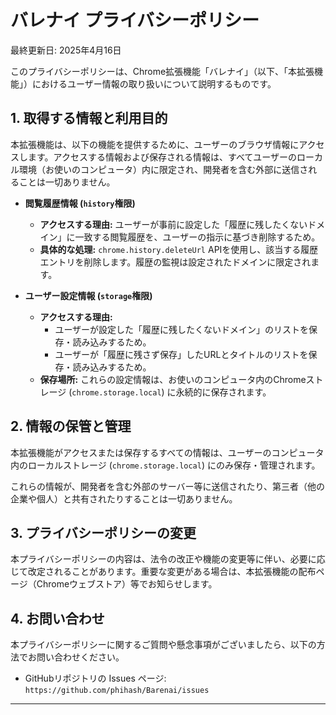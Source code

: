 # バレナイ プライバシーポリシー

最終更新日: 2025年4月16日

このプライバシーポリシーは、Chrome拡張機能「バレナイ」（以下、「本拡張機能」）におけるユーザー情報の取り扱いについて説明するものです。

## 1. 取得する情報と利用目的

本拡張機能は、以下の機能を提供するために、ユーザーのブラウザ情報にアクセスします。アクセスする情報および保存される情報は、すべてユーザーのローカル環境（お使いのコンピュータ）内に限定され、開発者を含む外部に送信されることは一切ありません。

* **閲覧履歴情報 (`history`権限)**
    * **アクセスする理由:** ユーザーが事前に設定した「履歴に残したくないドメイン」に一致する閲覧履歴を、ユーザーの指示に基づき削除するため。
    * **具体的な処理:** `chrome.history.deleteUrl` APIを使用し、該当する履歴エントリを削除します。履歴の監視は設定されたドメインに限定されます。

* **ユーザー設定情報 (`storage`権限)**
    * **アクセスする理由:**
        * ユーザーが設定した「履歴に残したくないドメイン」のリストを保存・読み込みするため。
        * ユーザーが「履歴に残さず保存」したURLとタイトルのリストを保存・読み込みするため。
    * **保存場所:** これらの設定情報は、お使いのコンピュータ内のChromeストレージ (`chrome.storage.local`) に永続的に保存されます。

## 2. 情報の保管と管理

本拡張機能がアクセスまたは保存するすべての情報は、ユーザーのコンピュータ内のローカルストレージ (`chrome.storage.local`) にのみ保存・管理されます。

これらの情報が、開発者を含む外部のサーバー等に送信されたり、第三者（他の企業や個人）と共有されたりすることは一切ありません。

## 3. プライバシーポリシーの変更

本プライバシーポリシーの内容は、法令の改正や機能の変更等に伴い、必要に応じて改定されることがあります。重要な変更がある場合は、本拡張機能の配布ページ（Chromeウェブストア）等でお知らせします。

## 4. お問い合わせ

本プライバシーポリシーに関するご質問や懸念事項がございましたら、以下の方法でお問い合わせください。

* GitHubリポジトリの Issues ページ: `https://github.com/phihash/Barenai/issues`

---
